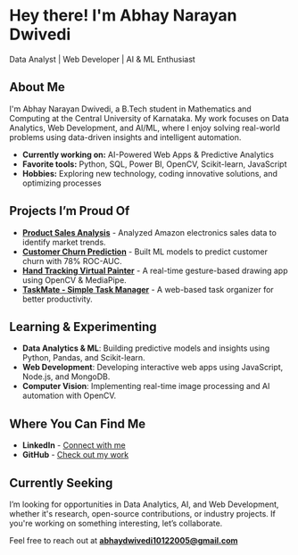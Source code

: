 # Hey there! I'm Abhay Narayan Dwivedi  
Data Analyst | Web Developer | AI & ML Enthusiast  

## About Me  
I'm Abhay Narayan Dwivedi, a B.Tech student in Mathematics and Computing at the Central University of Karnataka. My work focuses on Data Analytics, Web Development, and AI/ML, where I enjoy solving real-world problems using data-driven insights and intelligent automation.  

- **Currently working on:** AI-Powered Web Apps & Predictive Analytics  
- **Favorite tools:** Python, SQL, Power BI, OpenCV, Scikit-learn, JavaScript  
- **Hobbies:** Exploring new technology, coding innovative solutions, and optimizing processes  

## Projects I’m Proud Of  
- **[Product Sales Analysis](https://github.com/abhaydwived/Product-Sales-Analysis)** - Analyzed Amazon electronics sales data to identify market trends.  
- **[Customer Churn Prediction](https://github.com/abhaydwived/coustomer_churn-Prediction)** - Built ML models to predict customer churn with 78% ROC-AUC.  
- **[Hand Tracking Virtual Painter](https://github.com/abhaydwived/AI-ML-Projects/tree/main/Virtual%20Painter)** - A real-time gesture-based drawing app using OpenCV & MediaPipe.  
- **[TaskMate - Simple Task Manager](https://abhaydwived.github.io/TaskMate/)** - A web-based task organizer for better productivity.  

## Learning & Experimenting  
- **Data Analytics & ML**: Building predictive models and insights using Python, Pandas, and Scikit-learn.  
- **Web Development**: Developing interactive web apps using JavaScript, Node.js, and MongoDB.  
- **Computer Vision**: Implementing real-time image processing and AI automation with OpenCV.  

## Where You Can Find Me  
- **LinkedIn** - [Connect with me](https://www.linkedin.com/in/abhay-dwived/)  
- **GitHub** - [Check out my work](https://github.com/abhaydwived)  

## Currently Seeking  
I’m looking for opportunities in Data Analytics, AI, and Web Development, whether it's research, open-source contributions, or industry projects. If you're working on something interesting, let’s collaborate.  

Feel free to reach out at **abhaydwivedi10122005@gmail.com**  

<!--
**abhaydwived/abhaydwived** is a ✨ _special_ ✨ repository because its `README.md` (this file) appears on your GitHub profile.

Here are some ideas to get you started:

- 🔭 I’m currently working on ...
- 🌱 I’m currently learning ...
- 👯 I’m looking to collaborate on ...
- 🤔 I’m looking for help with ...
- 💬 Ask me about ...
- 📫 How to reach me: ...
- 😄 Pronouns: ...
- ⚡ Fun fact: ...
-->
